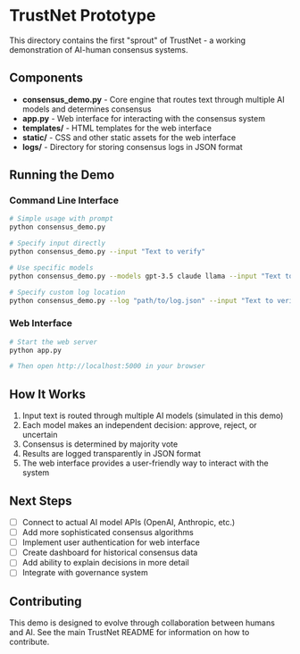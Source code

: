 # TrustNet Prototype

This directory contains the first "sprout" of TrustNet - a working demonstration of AI-human consensus systems.

## Components

- **consensus_demo.py** - Core engine that routes text through multiple AI models and determines consensus
- **app.py** - Web interface for interacting with the consensus system
- **templates/** - HTML templates for the web interface
- **static/** - CSS and other static assets for the web interface
- **logs/** - Directory for storing consensus logs in JSON format

## Running the Demo

### Command Line Interface

```bash
# Simple usage with prompt
python consensus_demo.py

# Specify input directly
python consensus_demo.py --input "Text to verify"

# Use specific models
python consensus_demo.py --models gpt-3.5 claude llama --input "Text to verify"

# Specify custom log location
python consensus_demo.py --log "path/to/log.json" --input "Text to verify"
```

### Web Interface

```bash
# Start the web server
python app.py

# Then open http://localhost:5000 in your browser
```

## How It Works

1. Input text is routed through multiple AI models (simulated in this demo)
2. Each model makes an independent decision: approve, reject, or uncertain
3. Consensus is determined by majority vote
4. Results are logged transparently in JSON format
5. The web interface provides a user-friendly way to interact with the system

## Next Steps

- [ ] Connect to actual AI model APIs (OpenAI, Anthropic, etc.)
- [ ] Add more sophisticated consensus algorithms
- [ ] Implement user authentication for web interface
- [ ] Create dashboard for historical consensus data
- [ ] Add ability to explain decisions in more detail
- [ ] Integrate with governance system

## Contributing

This demo is designed to evolve through collaboration between humans and AI. See the main TrustNet README for information on how to contribute.
